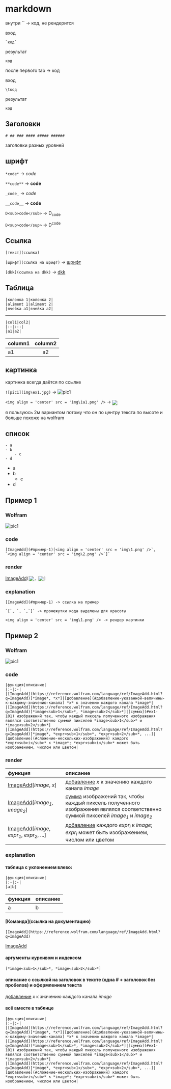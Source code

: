 # markdown

внутри \`\` -> код, не рендерится

вход

    `код`

результат

`код`

после первого tab -> код

вход

    \tкод
результат

    код


## Заголовки

    # ## ### #### ##### ######

заголовки разных уровней

## шрифт

`*code*` -> *code*

`**code**` -> **code**

`_code_` -> _code_

`__code__` -> __code__

`D<sub>code</sub>` -> D<sub>code</sub>

`D<sup>code</sup>` -> D<sup>code</sup>

## Ссылка

`[текст](ссылка)`

`[шрифт](ссылка на шрифт)` -> [шрифт](#шрифт)

`[dkk](ссылка на dkk)` -> [dkk](https://t.me/dkkru)

## Таблица

    |колонка 1|колонка 2|
    |aliment 1|aliment 2|
    |ячейка a1|ячейка a2|

---

    |col1|col2|
    |:-|:-:|
    |a1|a2|

|column1|column2|
|:-|:-:|
|a1|a2|

## картинка

картинка всегда даётся по ссылке

`![pic1](img\ex1.jpg)` -> ![pic1](img\1a1.png)

`<img align = 'center' src = 'img\1a1.png' />` -> <img align = 'center' src = 'img\1a1.png' />

я пользуюсь 2м вариантом потому что он по центру текста по высоте и больше похоже на wolfram

## список

    - a
    - b
        - c
    - d

- a
- b
    - c
- d

## Пример 1

### Wolfram

![pic1](img\example.png)

### code

    [ImageAdd](#пример-1)[<img align = 'center' src = 'img\1.png' />`, `<img align = 'center' src = 'img\2.png' />`]`

### render

[ImageAdd](#пример-1)`[`<img align = 'center' src = 'img\1.png' />`, `<img align = 'center' src = 'img\2.png' />`]`

### explanation

    [ImageAdd](#пример-1) -> ссылка на пример

    `[`, `, `,`]` -> промежутки кода выделены для красоты

    <img align = 'center' src = 'img\1.png' /> -> рендер картинки

## Пример 2

### Wolfram

![pic1](img\ex2.png)

### code

    |функция|описание|
    |:-|:-|
    |[ImageAdd](https://reference.wolfram.com/language/ref/ImageAdd.html?q=ImageAdd)[*image*, *x*]|[добавление](#добавление-указанной-величины-к-каждому-значению-канала) *x* к значению каждого канала *image*|
    |[ImageAdd](https://reference.wolfram.com/language/ref/ImageAdd.html?q=ImageAdd)[*image<sub>1</sub>*, *image<sub>2</sub>*]|[сумма](#ex1-101) изображений так, чтобы каждый пиксель полученного изображения являлся соответственно суммой пикселей *image<sub>1</sub>* и *image<sub>2</sub>*|
    |[ImageAdd](https://reference.wolfram.com/language/ref/ImageAdd.html?q=ImageAdd)[*image*, *expr<sub>1</sub>*, *expr<sub>2</sub>*, ...]|[добавление](#сложение-нескольких-изображений) каждого *expr<sub>i</sub>* к *image*; *expr<sub>i</sub>* может быть изображением, числом или цветом|

### render

|функция|описание|
|:-|:-|
|[ImageAdd](https://reference.wolfram.com/language/ref/ImageAdd.html?q=ImageAdd)[*image*, *x*]|[добавление](#добавление-указанной-величины-к-каждому-значению-канала) *x* к значению каждого канала *image*|
|[ImageAdd](https://reference.wolfram.com/language/ref/ImageAdd.html?q=ImageAdd)[*image<sub>1</sub>*, *image<sub>2</sub>*]|[сумма](#ex1-101) изображений так, чтобы каждый пиксель полученного изображения являлся соответственно суммой пикселей *image<sub>1</sub>* и *image<sub>2</sub>*|
|[ImageAdd](https://reference.wolfram.com/language/ref/ImageAdd.html?q=ImageAdd)[*image*, *expr<sub>1</sub>*, *expr<sub>2</sub>*, ...]|[добавление](#сложение-нескольких-изображений) каждого *expr<sub>i</sub>* к *image*; *expr<sub>i</sub>* может быть изображением, числом или цветом|

### explanation

#### таблица с уклонением влево:

    |функция|описание|
    |:-|:-|
    |a|b|

|функция|описание|
|:-|:-|
|a|b|

#### [Команда](ссылка на документацию)

    [ImageAdd](https://reference.wolfram.com/language/ref/ImageAdd.html?q=ImageAdd)

[ImageAdd](https://reference.wolfram.com/language/ref/ImageAdd.html?q=ImageAdd)

#### аргументы курсивом и индексом

    [*image<sub>1</sub>*, *image<sub>2</sub>*]

#### описание с ссылкой на заголовок в тексте (одна # + заголовок без пробелов) и оформлением текста

[добавление](#добавление-указанной-величины-к-каждому-значению-канала) *x* к значению каждого канала *image*

#### всё вместе в таблице

    |функция|описание|
    |:-|:-|
    |[ImageAdd](https://reference.wolfram.com/language/ref/ImageAdd.html?q=ImageAdd)[*image*, *x*]|[добавление](#добавление-указанной-величины-к-каждому-значению-канала) *x* к значению каждого канала *image*|
    |[ImageAdd](https://reference.wolfram.com/language/ref/ImageAdd.html?q=ImageAdd)[*image<sub>1</sub>*, *image<sub>2</sub>*]|[сумма](#ex1-101) изображений так, чтобы каждый пиксель полученного изображения являлся соответственно суммой пикселей *image<sub>1</sub>* и *image<sub>2</sub>*|
    |[ImageAdd](https://reference.wolfram.com/language/ref/ImageAdd.html?q=ImageAdd)[*image*, *expr<sub>1</sub>*, *expr<sub>2</sub>*, ...]|[добавление](#сложение-нескольких-изображений) каждого *expr<sub>i</sub>* к *image*; *expr<sub>i</sub>* может быть изображением, числом или цветом|